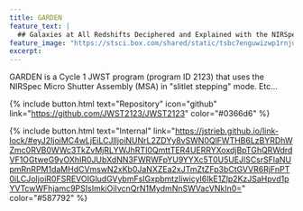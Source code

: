 ```yaml
---
title: GARDEN
feature_text: |
  ## Galaxies at All Redshifts Deciphered and Explained with the NIRSpec MSA
feature_image: "https://stsci.box.com/shared/static/tsbc7enguwizwp1rnjunmwf0gr2i5sde.png"
excerpt:
---
```


GARDEN is a Cycle 1 JWST program (program ID 2123) that uses the NIRSpec Micro Shutter Assembly (MSA) in "slitlet stepping" mode. Etc...

{% include button.html text="Repository" icon="github" link="https://github.com/JWST2123/JWST2123" color="#0366d6" %}

{% include button.html text="Internal" link="https://jstrieb.github.io/link-lock/#eyJ2IjoiMC4wLjEiLCJlIjoiNUNrL2ZDYy8vSWN0QlFWTHB6LzBYRDhWZmc0RVB0WWc3TkZvMjRLYWJhRTI0QmttTER4UERRYXoxdjBpTGhQRWdrdVF1OGtweG9yOXhIR0JUbXdNN3FWRWFpYU9YYXc5T0U5UEJlSCsrSFlaNUpmRnRPM1daMHdCVmswN2xKb0JaNXZEa2xJTmZtZFp3bCtGVVR6RjFnPT0iLCJoIjoiR0FSREVOIGludGVybmFsIGxpbmtzIiwicyI6IkE1Zlp2KzJSaHpvd1pYVTcwWFhjamc9PSIsImkiOiIvcnQrN1MydmNnSWVacVNkIn0=" color="#587792" %}

